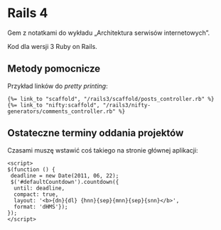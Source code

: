 # Rails 4

Gem z notatkami do wykładu „Architektura serwisów internetowych”.

Kod dla wersji 3 Ruby on Rails.


## Metody pomocnicze

Przykład linków do *pretty printing*:

    {%= link_to "scaffold", "/rails3/scaffold/posts_controller.rb" %}
    {%= link_to "nifty:scaffold", "/rails3/nifty-generators/comments_controller.rb" %}


## Ostateczne terminy oddania projektów

Czasami muszę wstawić coś takiego na stronie głównej aplikacji:

    <script>
    $(function () {
     deadline = new Date(2011, 06, 22);
     $('#defaultCountdown').countdown({
      until: deadline,
      compact: true,
      layout: '<b>{dn}{dl} {hnn}{sep}{mnn}{sep}{snn}</b>',
      format: 'dHMS'});
    });
    </script>
